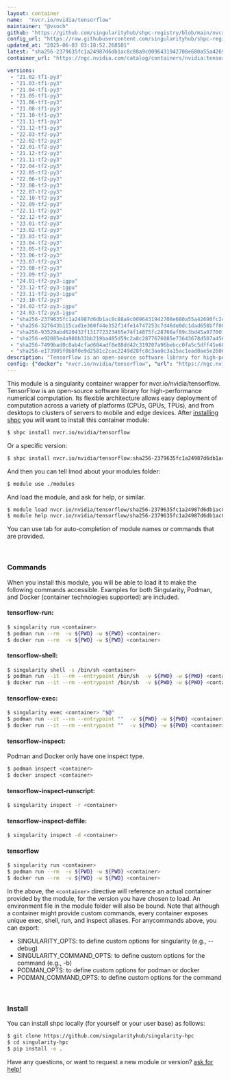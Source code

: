 ```yaml
---
layout: container
name:  "nvcr.io/nvidia/tensorflow"
maintainer: "@vsoch"
github: "https://github.com/singularityhub/shpc-registry/blob/main/nvcr.io/nvidia/tensorflow/container.yaml"
config_url: "https://raw.githubusercontent.com/singularityhub/shpc-registry/main/nvcr.io/nvidia/tensorflow/container.yaml"
updated_at: "2025-06-03 03:18:52.268501"
latest: "sha256-2379635fc1a24987d6db1ac8c88a9c0096431942708e680a55a42690fc2c404f.sig"
container_url: "https://ngc.nvidia.com/catalog/containers/nvidia:tensorflow/tags"

versions:
 - "21.02-tf1-py3"
 - "21.03-tf1-py3"
 - "21.04-tf1-py3"
 - "21.05-tf1-py3"
 - "21.06-tf1-py3"
 - "21.08-tf1-py3"
 - "21.10-tf1-py3"
 - "21.11-tf1-py3"
 - "21.12-tf1-py3"
 - "22.03-tf2-py3"
 - "22.02-tf2-py3"
 - "22.01-tf2-py3"
 - "21.12-tf2-py3"
 - "21.11-tf2-py3"
 - "22.04-tf2-py3"
 - "22.05-tf2-py3"
 - "22.06-tf2-py3"
 - "22.08-tf2-py3"
 - "22.07-tf2-py3"
 - "22.10-tf2-py3"
 - "22.09-tf2-py3"
 - "22.11-tf2-py3"
 - "22.12-tf2-py3"
 - "23.01-tf2-py3"
 - "23.02-tf2-py3"
 - "23.03-tf2-py3"
 - "23.04-tf2-py3"
 - "23.05-tf2-py3"
 - "23.06-tf2-py3"
 - "23.07-tf2-py3"
 - "23.08-tf2-py3"
 - "23.09-tf2-py3"
 - "24.01-tf2-py3-igpu"
 - "23.12-tf2-py3-igpu"
 - "23.11-tf2-py3-igpu"
 - "23.10-tf2-py3"
 - "24.02-tf2-py3-igpu"
 - "24.03-tf2-py3-igpu"
 - "sha256-2379635fc1a24987d6db1ac8c88a9c0096431942708e680a55a42690fc2c404f.sig"
 - "sha256-327643b115cad1e360f44e352f14fe14747253c7d46de0dc1dad658bff082595.sig"
 - "sha256-93529abd620432f131772323465e74f14875fc28766af89c3bd45a9770015bea.sig"
 - "sha256-e92085e4a980b33bb219ba485d59c2a8c2877676085e73643678d507a4561496.sig"
 - "sha256-7499bad0c8ab4cfad604adf8e88dd42c319207a96bebcc0fa5c5dff41e688f7d.sig"
 - "sha256-e173905f0b8f0e9d2581c2cac2249d28fc8c3aa0c3a15ac1ead0ae5e260670f6.sig"
description: "TensorFlow is an open-source software library for high-performance numerical computation. Its flexible architecture allows easy deployment of computation across a variety of platforms (CPUs, GPUs, TPUs), and from desktops to clusters of servers to mobile and edge devices."
config: {"docker": "nvcr.io/nvidia/tensorflow", "url": "https://ngc.nvidia.com/catalog/containers/nvidia:tensorflow/tags", "maintainer": "@vsoch", "description": "TensorFlow is an open-source software library for high-performance numerical computation. Its flexible architecture allows easy deployment of computation across a variety of platforms (CPUs, GPUs, TPUs), and from desktops to clusters of servers to mobile and edge devices.", "latest": {"sha256-2379635fc1a24987d6db1ac8c88a9c0096431942708e680a55a42690fc2c404f.sig": "sha256:47b78769be94c2c86bc91cce0fc33ea74ec20844c20c8558eb5877ebb789e059"}, "tags": {"21.02-tf1-py3": "sha256:74f3e5f4a60a312df811ee5104baa189d158697953a91e7768f777895bb1d438", "21.03-tf1-py3": "sha256:addbbdccb193849d58083154458318b2aa9b7945d9975284291b08b4336415e1", "21.04-tf1-py3": "sha256:fb948e24013e079fbba954dc0ce025d3648d8b12d343cd07d24e7ca14b66ba5b", "21.05-tf1-py3": "sha256:a6a89e9ac5db5e67434785268b52df2a06df2fb437eed2abaf54df06db5e4f78", "21.06-tf1-py3": "sha256:e7248bb1c64f9d9bba0eae2906f7dc64efc8bd6b775915268a8b8e215f5a5850", "21.08-tf1-py3": "sha256:63d4ee297a200b7e3f28acad2dc7ce91b48ca2388d0aaa6c9996a6676b7c8fac", "21.10-tf1-py3": "sha256:d0735da72fff9c1e789c1cbc10a0ff7df7b08271236c667486f9cc7699da6e3d", "21.11-tf1-py3": "sha256:91efc28e1f304f8989c344a8cf7e4e06ac85d1ea1388d57480d3dabae60bf365", "21.12-tf1-py3": "sha256:315f7b44486b59d642ab6b52d626aa66ec432f8a4bf7eb793acc4e47af6ab165", "22.03-tf2-py3": "sha256:bafc7d96a17aab5bbc6f6aed0d2c44d2bcff05148fc9680741a0f2d4fb750420", "22.02-tf2-py3": "sha256:d1e40b32306d3f517da1c249972254f193d6a860e2383f393acbe719e74c13fb", "22.01-tf2-py3": "sha256:64274c3f12592c37ee57f839981d18c046be399a41fd234caedacd9d803d15f4", "21.12-tf2-py3": "sha256:afb70040bc7982a7b23219a6a71298c76904e1a815ea70203f1b52d8a8dad65b", "21.11-tf2-py3": "sha256:03e12291e8a03aaf70d0cba6ae994b9738b79f4b939bfe4d416ea3e53027bbad", "22.04-tf2-py3": "sha256:c7450cdb0fb3737411f415b89e1866547317b757db8db85c30a0fd58becc2ef0", "22.05-tf2-py3": "sha256:f57af74cd8bb2145f649fb440dc6231986f1c6fd2ccedaeaee8995b5f3be2389", "22.06-tf2-py3": "sha256:ea76aabaa17ee0e308a443fa1e7666f98350865f266b02610a60791bd0feeb40", "22.08-tf2-py3": "sha256:b4db3bfef51088131142ab9379969a70c085b514399a04643d5af28e2d3c2852", "22.07-tf2-py3": "sha256:5ceb426d476b0c24104fd8b036d6c8f7ef0d1579b133f53158f891861cddab1f", "22.10-tf2-py3": "sha256:43cba5f7af3df606836e80e28676db111cc95a812e063d0c9a9f47b791a8fb31", "22.09-tf2-py3": "sha256:557d3b551e5b9dba53014a09fc6af2d0a97bfd871b47aa0027c8d992c4f4ccec", "22.11-tf2-py3": "sha256:9546a59d4eb6a4517f843bdf61a7e7279621ca4c2c74fb0da5f59c99dff3d259", "22.12-tf2-py3": "sha256:947e32a2649f805bc5159b4fbb9cd70111fc60d3129ccee595d50435df318a92", "23.01-tf2-py3": "sha256:e760ec46b2d13bc9e5b076fab69aec680287173ea1b532a19dbc00e76f8faa3f", "23.02-tf2-py3": "sha256:14b48be2c853407dd7a4a548d31348cb15a1eed369a6410f09a11ddd52d4b6d0", "23.03-tf2-py3": "sha256:e8ec1f070d9ed926c4c08e1faec0652c3442986491297259251908e9bb2688a8", "23.04-tf2-py3": "sha256:7d076c2420bfe5085e642d66f1ce13391a23714dbe05b37ad73cee79226c2f4c", "23.05-tf2-py3": "sha256:85f0ff81580cd644c0893e8c66ac768c4c3d09a59de8025927078fbb584aa73b", "23.06-tf2-py3": "sha256:11a010d10bde236da61970ea8ce6a1d0f7ac57c25129cf36839654c58cf146bf", "23.07-tf2-py3": "sha256:e33c842c79c3c010191df409dc561ccf99c5465e13e4a82a4419fadb1740e37e", "23.08-tf2-py3": "sha256:76fe2dad037a179f73707b23d164107674be89d796e13c8bcae55eb160fdd5a6", "23.09-tf2-py3": "sha256:ddc195f339a7eadc648b0bf17bed974a8d50043616af1c919a2fb8ba2dd0fc2f", "24.01-tf2-py3-igpu": "sha256:314dce9d158a62b0e067d04683e9dc5ea6ea0c844347d8fb08256b6f5a7ead30", "23.12-tf2-py3-igpu": "sha256:e2d506c3832831f5fac4148700808f5172b3bab3d53cffc0ecbfbb2d8230256e", "23.11-tf2-py3-igpu": "sha256:2e2c23a5a400e69bdaacb57ba2be8beed0a01d43569426e3ba6c219515c3eb04", "23.10-tf2-py3": "sha256:7499bad0c8ab4cfad604adf8e88dd42c319207a96bebcc0fa5c5dff41e688f7d", "24.02-tf2-py3-igpu": "sha256:3de8a232b25d658d7c5ae34c4fa04d1a9823b0a681636c8864f76d109a9528c9", "24.03-tf2-py3-igpu": "sha256:e0aa8f42a48bbfb4ab39884f7c8a47442bababfee65063efd6edcaa07e63d9e0", "sha256-2379635fc1a24987d6db1ac8c88a9c0096431942708e680a55a42690fc2c404f.sig": "sha256:47b78769be94c2c86bc91cce0fc33ea74ec20844c20c8558eb5877ebb789e059", "sha256-327643b115cad1e360f44e352f14fe14747253c7d46de0dc1dad658bff082595.sig": "sha256:67d0f345e03e888ce341ae483b259335c63446d3ced6952b2117f0125f21d68e", "sha256-93529abd620432f131772323465e74f14875fc28766af89c3bd45a9770015bea.sig": "sha256:545f80c56be22387df1ebdd07e628a0884a77945926f12bb1513e1f3c1ae264b", "sha256-e92085e4a980b33bb219ba485d59c2a8c2877676085e73643678d507a4561496.sig": "sha256:a349ca0071dd932e3723bca3021f8885e0817ea82a2fbd3471aeb8ee9a02fafd", "sha256-7499bad0c8ab4cfad604adf8e88dd42c319207a96bebcc0fa5c5dff41e688f7d.sig": "sha256:7c466b4f841ea27ed8c3ba422799c890a39546309c2ecd98d5d1e596f8d697b2", "sha256-e173905f0b8f0e9d2581c2cac2249d28fc8c3aa0c3a15ac1ead0ae5e260670f6.sig": "sha256:a6e2c61672684d3b76b2b87a71e8c1dc7099242bc8cba7aad022deaabf46ee58"}, "filter": ["21*"], "features": {"gpu": true}}
---
```


This module is a singularity container wrapper for nvcr.io/nvidia/tensorflow.
TensorFlow is an open-source software library for high-performance numerical computation. Its flexible architecture allows easy deployment of computation across a variety of platforms (CPUs, GPUs, TPUs), and from desktops to clusters of servers to mobile and edge devices.
After [installing shpc](#install) you will want to install this container module:


```bash
$ shpc install nvcr.io/nvidia/tensorflow
```

Or a specific version:

```bash
$ shpc install nvcr.io/nvidia/tensorflow:sha256-2379635fc1a24987d6db1ac8c88a9c0096431942708e680a55a42690fc2c404f.sig
```

And then you can tell lmod about your modules folder:

```bash
$ module use ./modules
```

And load the module, and ask for help, or similar.

```bash
$ module load nvcr.io/nvidia/tensorflow/sha256-2379635fc1a24987d6db1ac8c88a9c0096431942708e680a55a42690fc2c404f.sig
$ module help nvcr.io/nvidia/tensorflow/sha256-2379635fc1a24987d6db1ac8c88a9c0096431942708e680a55a42690fc2c404f.sig
```

You can use tab for auto-completion of module names or commands that are provided.

<br>

### Commands

When you install this module, you will be able to load it to make the following commands accessible.
Examples for both Singularity, Podman, and Docker (container technologies supported) are included.

#### tensorflow-run:

```bash
$ singularity run <container>
$ podman run --rm  -v ${PWD} -w ${PWD} <container>
$ docker run --rm  -v ${PWD} -w ${PWD} <container>
```

#### tensorflow-shell:

```bash
$ singularity shell -s /bin/sh <container>
$ podman run --it --rm --entrypoint /bin/sh  -v ${PWD} -w ${PWD} <container>
$ docker run --it --rm --entrypoint /bin/sh  -v ${PWD} -w ${PWD} <container>
```

#### tensorflow-exec:

```bash
$ singularity exec <container> "$@"
$ podman run --it --rm --entrypoint ""  -v ${PWD} -w ${PWD} <container> "$@"
$ docker run --it --rm --entrypoint ""  -v ${PWD} -w ${PWD} <container> "$@"
```

#### tensorflow-inspect:

Podman and Docker only have one inspect type.

```bash
$ podman inspect <container>
$ docker inspect <container>
```

#### tensorflow-inspect-runscript:

```bash
$ singularity inspect -r <container>
```

#### tensorflow-inspect-deffile:

```bash
$ singularity inspect -d <container>
```



#### tensorflow

```bash
$ singularity run <container>
$ podman run --rm  -v ${PWD} -w ${PWD} <container>
$ docker run --rm  -v ${PWD} -w ${PWD} <container>
```


In the above, the `<container>` directive will reference an actual container provided
by the module, for the version you have chosen to load. An environment file in the
module folder will also be bound. Note that although a container
might provide custom commands, every container exposes unique exec, shell, run, and
inspect aliases. For anycommands above, you can export:

 - SINGULARITY_OPTS: to define custom options for singularity (e.g., --debug)
 - SINGULARITY_COMMAND_OPTS: to define custom options for the command (e.g., -b)
 - PODMAN_OPTS: to define custom options for podman or docker
 - PODMAN_COMMAND_OPTS: to define custom options for the command

<br>

### Install

You can install shpc locally (for yourself or your user base) as follows:

```bash
$ git clone https://github.com/singularityhub/singularity-hpc
$ cd singularity-hpc
$ pip install -e .
```

Have any questions, or want to request a new module or version? [ask for help!](https://github.com/singularityhub/singularity-hpc/issues)